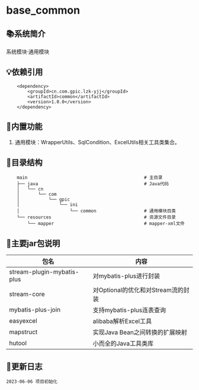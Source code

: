 # base_common

## 📚系统简介

系统模块·通用模块

## 💡依赖引用

        <dependency>
            <groupId>cn.com.gpic.lzk-yjj</groupId>
            <artifactId>common</artifactId>
            <version>1.0.0</version>
        </dependency>

## 📝内置功能

1.  通用模块：WrapperUtils、SqlCondition、ExcelUtils相关工具类集合。

## 🍊目录结构

        main                                            # 主目录
        ├── java                                        # Java代码
        │   └── cn
        │       └── com
        │           └── gpic
        │               └── ini
        │                   └── common                  # 通用模块目类
        └── resources                                   # 资源文件目录
            └── mapper                                  # mapper-xml文件

## 📐主要jar包说明
| 包名                | 内容                  |
|----------------------------|--------------------------|
| stream-plugin-mybatis-plus | 对mybatis-plus进行封装        |
| stream-core                | 对Optional的优化和对Stream流的封装 |
| mybatis-plus-join          | 支持mybatis-plus连表查询       |
| easyexcel                  | alibaba解析Excel工具         |
| mapstruct                  | 实现Java Bean之间转换的扩展映射     |
| hutool                     | 小而全的Java工具类库             |

## 🐾更新日志

    2023-06-06 项目初始化